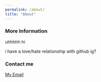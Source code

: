 ```yaml
---
permalink: /about/
title: "About"
---
```


### More Information

uhhhhh hi

i have a love/hate relationship with github ig?


### Contact me

[My Email](mailto:jakubkuriata@protonmail.com)
